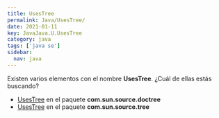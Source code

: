 ```yaml
---
title: UsesTree
permalink: Java/UsesTree/
date: 2021-01-11
key: JavaJava.U.UsesTree
category: java
tags: ['java se']
sidebar: 
  nav: java
---
```


Existen varios elementos con el nombre **UsesTree**. ¿Cuál de ellas estás buscando?
<ul>
<li><a href="/Java/UsesTree-com-sun-source-doctree/">UsesTree</a> en el paquete <strong>com.sun.source.doctree</strong></li>
<li><a href="/Java/UsesTree-com-sun-source-tree/">UsesTree</a> en el paquete <strong>com.sun.source.tree</strong></li>
<ul>
